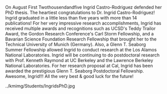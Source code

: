 On 
  August First Twothousendandfive Ingrid Castro-Rodriguez 
  defended her PhD thesis. The heartiest 
    congratulations to Dr. 
      Ingrid Castro-Rodriguez! Ingrid graduated in 
  a little less than five years with more than 14 publications! 
  For her very impressive research accomplishments, Ingrid 
  has received multiple awards and recognitions such as 
  UCSD's Teddy Trailor Award, the Gordon Research Conference's 
  Carl Storm Fellowship, and a Bavarian Science Foundation 
  Research Fellowship that brought her to the Technical 
  University of Munich (Germany). Also, a Glenn T. Seaborg 
  Summer Fellowship allowed Ingrid to conduct research 
  at the Los Alamos National Laboratories. Ingrid will 
  be continuing to do postdoctoral research with Prof. 
    Kenneth Raymond at UC Berkeley and the Lawrence 
  Berkeley National Laboratories. For her research proposal 
  at Cal, Ingrid has been awarded the prestigious Glenn 
    T. Seaborg Postdoctoral Fellowship. Awesome, Ingrid!!! All the very best 
  & good luck for the future! 

../kmimg/Students/IngridsPhD.jpg